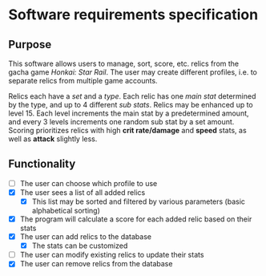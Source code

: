 # Software requirements specification

## Purpose

This software allows users to manage, sort, score, etc. relics from the gacha game *Honkai: Star Rail*. The user may create different profiles, i.e. to separate relics from multiple game accounts.

Relics each have a *set* and a *type*. Each relic has one *main stat* determined by the type, and up to 4 different *sub stats*. Relics may be enhanced up to level 15. Each level increments the main stat by a predetermined amount, and every 3 levels increments one random sub stat by a set amount. Scoring prioritizes relics with high **crit rate/damage** and **speed** stats, as well as **attack** slightly less.

## Functionality

- [ ] The user can choose which profile to use
- [x] The user sees a list of all added relics
  - [x] This list may be sorted and filtered by various parameters (basic alphabetical sorting)
- [x] The program will calculate a score for each added relic based on their stats
- [x] The user can add relics to the database
  - [x] The stats can be customized
- [ ] The user can modify existing relics to update their stats
- [x] The user can remove relics from the database
